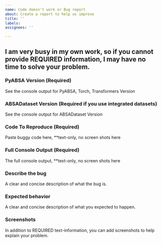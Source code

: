 ```yaml
---
name: Code doesn't work or Bug report
about: Create a report to help us improve
title: ''
labels: 
assignees: ''

---
```

## I am very busy in my own work, so if you cannot provide REQUIRED information, I may have no time to solve your problem. 

### PyABSA Version (Required)
See the console output for PyABSA, Torch, Transformers Version

### ABSADataset Version (Required if you use integrated datasets)
See the console output for ABSADataset Version

### Code To Reproduce (Required)
Paste buggy code here, **text-only, no screen shots here

### Full Console Output (Required)
The full console output, **text-only, no screen shots here

### Describe the bug
A clear and concise description of what the bug is.

### Expected behavior
A clear and concise description of what you expected to happen.

### Screenshots
In addition to REQUIRED text-information, you can add screenshots to help explain your problem.
